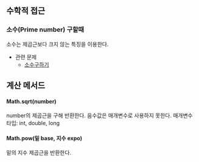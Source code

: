 ## 수학적 접근
### 소수(Prime number) 구할때
소수는 제곱근보다 크지 않는 특징을 이용한다. 
- 관련 문제
    - [소수구하기](https://github.com/TheCopiens/algorithm-study/blob/master/source/ohhako/200207_string4.md)

## 계산 메서드
#### Math.sqrt(number)
number의 제곱근을 구해 반환한다. 음수값은 매개변수로 사용하지 못한다.
매개변수 타입: int, double, long <br> 
#### Math.pow(밑 base, 지수 expo)
밑의 지수 제곱근을 반환한다.